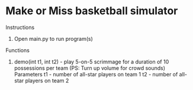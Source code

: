# Make or Miss basketball simulator

Instructions
1. Open main.py to run program(s)

Functions
1.  demo(int t1, int t2) - play 5-on-5 scrimmage for a duration of 10 possessions per team (PS: Turn up volume for crowd sounds)
    Parameters
    t1 - number of all-star players on team 1
    t2 - number of all-star players on team 2

